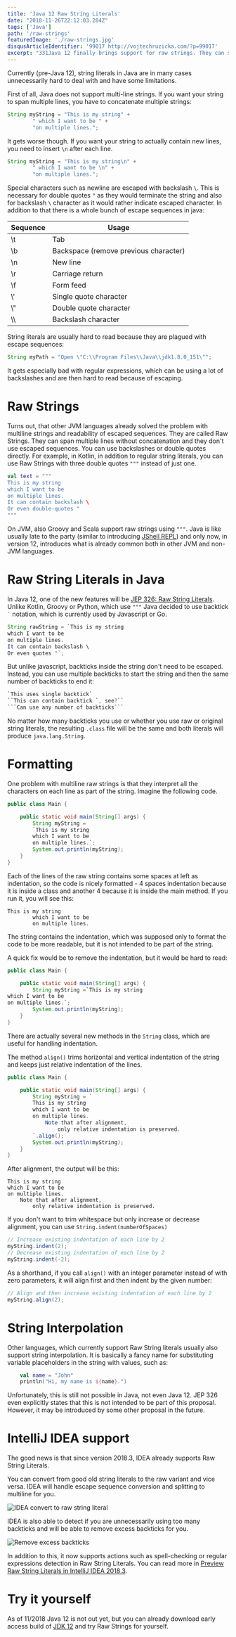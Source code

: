 ```yaml
---
title: 'Java 12 Raw String Literals'
date: "2018-11-26T22:12:03.284Z"
tags: ['Java']
path: '/raw-strings'
featuredImage: './raw-strings.jpg'
disqusArticleIdentifier: '99017 http://vojtechruzicka.com/?p=99017'
excerpt: "331Java 12 finally brings support for raw strings. They can span multiple lines and you don't need to escape special characters. Especially useful for regular expressions."
---
```


Currently (pre-Java 12), string literals in Java are in many cases unnecessarily hard to deal with and have some limitations.

First of all, Java does not support multi-line strings. If you want your string to span multiple lines, you have to concatenate multiple strings:

```java
String myString = "This is my string" +
        " which I want to be " +
        "on multiple lines.";
```

It gets worse though. If you want your string to actually contain new lines, you need to insert `\n` after each line.

```java
String myString = "This is my string\n" +
        " which I want to be \n" +
        "on multiple lines.";
```

Special characters such as newline are escaped with backslash `\`. This is necessary for double quotes `"` as they would terminate the string and also for backslash `\` character as it would rather indicate escaped character. In addition to that there is a whole bunch of escape sequences in java:

|Sequence|Usage    |
|--------|---------|
|\t    |Tab|
|\b    |Backspace (remove previous character)|
|\n    |New line|
|\r    |Carriage return|
|\f    |Form feed|
|\\'    |Single quote character|
|\\"    |Double quote character|
|\\\    |Backslash character|

String literals are usually hard to read because they are plagued with escape sequences:

```java
String myPath = "Open \"C:\\Program Files\\Java\\jdk1.8.0_151\"";
```

It gets especially bad with regular expressions, which can be using a lot of backslashes and are then hard to read because of escaping.

# Raw Strings
Turns out, that other JVM  languages already solved the problem with multiline strings and readability of escaped sequences. They are called Raw Strings. They can span multiple lines without concatenation and they don't use escaped sequences. You can use backslashes or double quotes directly. For example, in Kotlin, in addition to regular string literals, you can use Raw Strings with three double quotes `"""` instead of just one.

```kotlin
val text = """
This is my string
which I want to be
on multiple lines.
It can contain backslash \
Or even double-quotes "
"""
```

On JVM, also Groovy and Scala support raw strings using `"""`. Java is like usually late to the party (similar to introducing [JShell REPL](https://www.vojtechruzicka.com/jshell-repl)) and only now, in version 12, introduces what is already common both in other JVM and non-JVM languages.

# Raw String Literals in Java
In Java 12, one of the new features will be [JEP 326: Raw String Literals](http://openjdk.java.net/jeps/326). Unlike Kotlin, Groovy or Python, which use `"""` Java decided to use backtick `` ` `` notation, which is currently used by Javascript or Go.

```java
String rawString = `This is my string
which I want to be
on multiple lines.
It can contain backslash \
Or even quotes "`;
```

But unlike javascript, backticks inside the string don't need to be escaped. Instead, you can use multiple backticks to start the string and then the same number of backticks to end it:

```java
`This uses single backtick`
``This can contain backtick `, see?``
​```Can use any number of backticks```
```

No matter how many backticks you use or whether you use raw or original string literals, the resulting `.class` file will be the same and both literals will produce `java.lang.String`.

# Formatting
One problem with multiline raw strings is that they interpret all the characters on each line as part of the string. Imagine the following code.

```java
public class Main {

    public static void main(String[] args) {
        String myString =
        `This is my string
        which I want to be
        on multiple lines.`;
        System.out.println(myString);
    }
}
```

Each of the lines of the raw string contains some spaces at left as indentation, so the code is nicely formatted - 4 spaces indentation because it is inside a class and another 4 because it is inside the main method. If you run it, you will see this:

```
This is my string
        which I want to be
        on multiple lines.
```

The string contains the indentation, which was supposed only to format the code to be more readable, but it is not intended to be part of the string.

A quick fix would be to remove the indentation, but it would be hard to read:

```java
public class Main {

    public static void main(String[] args) {
        String myString =`This is my string
which I want to be
on multiple lines.`;
        System.out.println(myString);
    }
}
```

There are actually several new methods in the `String` class, which are useful for handling indentation.

The method `align()` trims horizontal and vertical indentation of the string and keeps just relative indentation of the lines. 

```java
public class Main {

    public static void main(String[] args) {
        String myString = `
        This is my string
        which I want to be
        on multiple lines.
            Note that after alignment,
                only relative indentation is preserved.
        `.align();
        System.out.println(myString);
    }
}

```

After alignment, the output will be this:

```
This is my string
which I want to be
on multiple lines.
    Note that after alignment,
        only relative indentation is preserved.
```

If you don't want to trim whitespace but only increase or decrease alignment, you can use `String.indent(numberOfSpaces)`

```java
// Increase existing indentation of each line by 2
myString.indent(2);
// Decrease existing indentation of each line by 2
myString.indent(-2);
```

As a shorthand, if you call `align()` with an integer parameter instead of with zero parameters, it will align first and then indent by the given number:

```java
// Align and then increase existing indentation of each line by 2
myString.align(2);
```

# String Interpolation
Other languages, which currently support Raw String literals usually also support string interpolation. It is basically a fancy name for substituting variable placeholders in the string with values, such as:

```kotlin
    val name = "John"
    println("Hi, my name is ${name}.")
```

Unfortunately, this is still not possible in Java, not even Java 12. JEP 326 even explicitly states that this is not intended to be part of this proposal. However, it may be introduced by some other proposal in the future.

# IntelliJ IDEA support
The good news is that since version 2018.3, IDEA already supports Raw String Literals.

You can convert from good old string literals to the raw variant and vice versa. IDEA will handle escape sequence conversion and splitting to multiline for you.

![IDEA convert to raw string literal](convert-to-raw.gif)

IDEA is also able to detect if you are unnecessarily using too many backticks and will be able to remove excess backticks for you.

![Remove excess backticks](idea-reduce-backticks.png)

In addition to this, it now supports actions such as spell-checking or regular expressions detection in Raw String Literals. You can read more in [Preview Raw String Literals in IntelliJ IDEA 2018.3](https://blog.jetbrains.com/idea/2018/10/preview-raw-string-literals-in-intellij-idea-2018-3/).

# Try it yourself
As of 11/2018 Java 12 is not out yet, but you can already download early access build of [JDK 12]( https://jdk.java.net/12/) and try Raw Strings for yourself.
